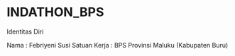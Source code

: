 # INDATHON_BPS

Identitas Diri

Nama : Febriyeni Susi
Satuan Kerja : BPS Provinsi Maluku (Kabupaten Buru)
